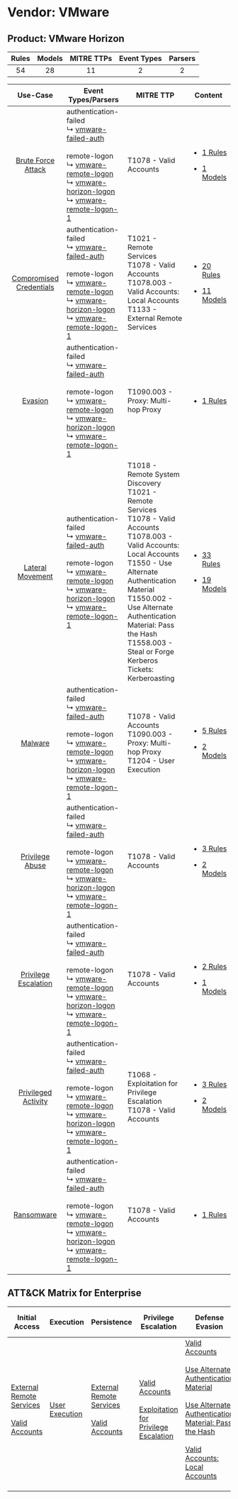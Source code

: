 Vendor: VMware
==============
Product: VMware Horizon
-----------------------
| Rules | Models | MITRE TTPs | Event Types | Parsers |
|:-----:|:------:|:----------:|:-----------:|:-------:|
|  54   |   28   |     11     |      2      |    2    |

|                                  Use-Case                                  | Event Types/Parsers                                                                                                                                                                                                                                                                                                                                         | MITRE TTP                                                                                                                                                                                                                                                                                                                 | Content                                                                                                                    |
|:--------------------------------------------------------------------------:| ----------------------------------------------------------------------------------------------------------------------------------------------------------------------------------------------------------------------------------------------------------------------------------------------------------------------------------------------------------- | ------------------------------------------------------------------------------------------------------------------------------------------------------------------------------------------------------------------------------------------------------------------------------------------------------------------------- | -------------------------------------------------------------------------------------------------------------------------- |
|      [Brute Force Attack](../../../UseCases/uc_brute_force_attack.md)      |  authentication-failed<br> ↳ [vmware-failed-auth](Parsers/parserContent_vmware-failed-auth.md)<br><br> remote-logon<br> ↳ [vmware-remote-logon](Parsers/parserContent_vmware-remote-logon.md)<br> ↳ [vmware-horizon-logon](Parsers/parserContent_vmware-horizon-logon.md)<br> ↳ [vmware-remote-logon-1](Parsers/parserContent_vmware-remote-logon-1.md)<br> | T1078 - Valid Accounts<br>                                                                                                                                                                                                                                                                                                | [<ul><li>1 Rules</li></ul><ul><li>1 Models</li></ul>](Rules_Models/r_m_vmware_vmware_horizon_Brute_Force_Attack.md)        |
| [Compromised Credentials](../../../UseCases/uc_compromised_credentials.md) |  authentication-failed<br> ↳ [vmware-failed-auth](Parsers/parserContent_vmware-failed-auth.md)<br><br> remote-logon<br> ↳ [vmware-remote-logon](Parsers/parserContent_vmware-remote-logon.md)<br> ↳ [vmware-horizon-logon](Parsers/parserContent_vmware-horizon-logon.md)<br> ↳ [vmware-remote-logon-1](Parsers/parserContent_vmware-remote-logon-1.md)<br> | T1021 - Remote Services<br>T1078 - Valid Accounts<br>T1078.003 - Valid Accounts: Local Accounts<br>T1133 - External Remote Services<br>                                                                                                                                                                                   | [<ul><li>20 Rules</li></ul><ul><li>11 Models</li></ul>](Rules_Models/r_m_vmware_vmware_horizon_Compromised_Credentials.md) |
|                 [Evasion](../../../UseCases/uc_evasion.md)                 |  authentication-failed<br> ↳ [vmware-failed-auth](Parsers/parserContent_vmware-failed-auth.md)<br><br> remote-logon<br> ↳ [vmware-remote-logon](Parsers/parserContent_vmware-remote-logon.md)<br> ↳ [vmware-horizon-logon](Parsers/parserContent_vmware-horizon-logon.md)<br> ↳ [vmware-remote-logon-1](Parsers/parserContent_vmware-remote-logon-1.md)<br> | T1090.003 - Proxy: Multi-hop Proxy<br>                                                                                                                                                                                                                                                                                    | [<ul><li>1 Rules</li></ul>](Rules_Models/r_m_vmware_vmware_horizon_Evasion.md)                                             |
|        [Lateral Movement](../../../UseCases/uc_lateral_movement.md)        |  authentication-failed<br> ↳ [vmware-failed-auth](Parsers/parserContent_vmware-failed-auth.md)<br><br> remote-logon<br> ↳ [vmware-remote-logon](Parsers/parserContent_vmware-remote-logon.md)<br> ↳ [vmware-horizon-logon](Parsers/parserContent_vmware-horizon-logon.md)<br> ↳ [vmware-remote-logon-1](Parsers/parserContent_vmware-remote-logon-1.md)<br> | T1018 - Remote System Discovery<br>T1021 - Remote Services<br>T1078 - Valid Accounts<br>T1078.003 - Valid Accounts: Local Accounts<br>T1550 - Use Alternate Authentication Material<br>T1550.002 - Use Alternate Authentication Material: Pass the Hash<br>T1558.003 - Steal or Forge Kerberos Tickets: Kerberoasting<br> | [<ul><li>33 Rules</li></ul><ul><li>19 Models</li></ul>](Rules_Models/r_m_vmware_vmware_horizon_Lateral_Movement.md)        |
|                 [Malware](../../../UseCases/uc_malware.md)                 |  authentication-failed<br> ↳ [vmware-failed-auth](Parsers/parserContent_vmware-failed-auth.md)<br><br> remote-logon<br> ↳ [vmware-remote-logon](Parsers/parserContent_vmware-remote-logon.md)<br> ↳ [vmware-horizon-logon](Parsers/parserContent_vmware-horizon-logon.md)<br> ↳ [vmware-remote-logon-1](Parsers/parserContent_vmware-remote-logon-1.md)<br> | T1078 - Valid Accounts<br>T1090.003 - Proxy: Multi-hop Proxy<br>T1204 - User Execution<br>                                                                                                                                                                                                                                | [<ul><li>5 Rules</li></ul><ul><li>2 Models</li></ul>](Rules_Models/r_m_vmware_vmware_horizon_Malware.md)                   |
|         [Privilege Abuse](../../../UseCases/uc_privilege_abuse.md)         |  authentication-failed<br> ↳ [vmware-failed-auth](Parsers/parserContent_vmware-failed-auth.md)<br><br> remote-logon<br> ↳ [vmware-remote-logon](Parsers/parserContent_vmware-remote-logon.md)<br> ↳ [vmware-horizon-logon](Parsers/parserContent_vmware-horizon-logon.md)<br> ↳ [vmware-remote-logon-1](Parsers/parserContent_vmware-remote-logon-1.md)<br> | T1078 - Valid Accounts<br>                                                                                                                                                                                                                                                                                                | [<ul><li>3 Rules</li></ul><ul><li>2 Models</li></ul>](Rules_Models/r_m_vmware_vmware_horizon_Privilege_Abuse.md)           |
|    [Privilege Escalation](../../../UseCases/uc_privilege_escalation.md)    |  authentication-failed<br> ↳ [vmware-failed-auth](Parsers/parserContent_vmware-failed-auth.md)<br><br> remote-logon<br> ↳ [vmware-remote-logon](Parsers/parserContent_vmware-remote-logon.md)<br> ↳ [vmware-horizon-logon](Parsers/parserContent_vmware-horizon-logon.md)<br> ↳ [vmware-remote-logon-1](Parsers/parserContent_vmware-remote-logon-1.md)<br> | T1078 - Valid Accounts<br>                                                                                                                                                                                                                                                                                                | [<ul><li>2 Rules</li></ul><ul><li>1 Models</li></ul>](Rules_Models/r_m_vmware_vmware_horizon_Privilege_Escalation.md)      |
|     [Privileged Activity](../../../UseCases/uc_privileged_activity.md)     |  authentication-failed<br> ↳ [vmware-failed-auth](Parsers/parserContent_vmware-failed-auth.md)<br><br> remote-logon<br> ↳ [vmware-remote-logon](Parsers/parserContent_vmware-remote-logon.md)<br> ↳ [vmware-horizon-logon](Parsers/parserContent_vmware-horizon-logon.md)<br> ↳ [vmware-remote-logon-1](Parsers/parserContent_vmware-remote-logon-1.md)<br> | T1068 - Exploitation for Privilege Escalation<br>T1078 - Valid Accounts<br>                                                                                                                                                                                                                                               | [<ul><li>3 Rules</li></ul><ul><li>2 Models</li></ul>](Rules_Models/r_m_vmware_vmware_horizon_Privileged_Activity.md)       |
|              [Ransomware](../../../UseCases/uc_ransomware.md)              |  authentication-failed<br> ↳ [vmware-failed-auth](Parsers/parserContent_vmware-failed-auth.md)<br><br> remote-logon<br> ↳ [vmware-remote-logon](Parsers/parserContent_vmware-remote-logon.md)<br> ↳ [vmware-horizon-logon](Parsers/parserContent_vmware-horizon-logon.md)<br> ↳ [vmware-remote-logon-1](Parsers/parserContent_vmware-remote-logon-1.md)<br> | T1078 - Valid Accounts<br>                                                                                                                                                                                                                                                                                                | [<ul><li>1 Rules</li></ul>](Rules_Models/r_m_vmware_vmware_horizon_Ransomware.md)                                          |

ATT&CK Matrix for Enterprise
----------------------------
| Initial Access                                                                                                                                   | Execution                                                           | Persistence                                                                                                                                      | Privilege Escalation                                                                                                                                          | Defense Evasion                                                                                                                                                                                                                                                                                                                                                   | Credential Access                                                                                                                                                                           | Discovery                                                                    | Lateral Movement                                                                                                                                               | Collection | Command and Control                                                                                                                       | Exfiltration | Impact |
| ------------------------------------------------------------------------------------------------------------------------------------------------ | ------------------------------------------------------------------- | ------------------------------------------------------------------------------------------------------------------------------------------------ | ------------------------------------------------------------------------------------------------------------------------------------------------------------- | ----------------------------------------------------------------------------------------------------------------------------------------------------------------------------------------------------------------------------------------------------------------------------------------------------------------------------------------------------------------- | ------------------------------------------------------------------------------------------------------------------------------------------------------------------------------------------- | ---------------------------------------------------------------------------- | -------------------------------------------------------------------------------------------------------------------------------------------------------------- | ---------- | ----------------------------------------------------------------------------------------------------------------------------------------- | ------------ | ------ |
| [External Remote Services](https://attack.mitre.org/techniques/T1133)<br><br>[Valid Accounts](https://attack.mitre.org/techniques/T1078)<br><br> | [User Execution](https://attack.mitre.org/techniques/T1204)<br><br> | [External Remote Services](https://attack.mitre.org/techniques/T1133)<br><br>[Valid Accounts](https://attack.mitre.org/techniques/T1078)<br><br> | [Valid Accounts](https://attack.mitre.org/techniques/T1078)<br><br>[Exploitation for Privilege Escalation](https://attack.mitre.org/techniques/T1068)<br><br> | [Valid Accounts](https://attack.mitre.org/techniques/T1078)<br><br>[Use Alternate Authentication Material](https://attack.mitre.org/techniques/T1550)<br><br>[Use Alternate Authentication Material: Pass the Hash](https://attack.mitre.org/techniques/T1550/002)<br><br>[Valid Accounts: Local Accounts](https://attack.mitre.org/techniques/T1078/003)<br><br> | [Steal or Forge Kerberos Tickets](https://attack.mitre.org/techniques/T1558)<br><br>[Steal or Forge Kerberos Tickets: Kerberoasting](https://attack.mitre.org/techniques/T1558/003)<br><br> | [Remote System Discovery](https://attack.mitre.org/techniques/T1018)<br><br> | [Remote Services](https://attack.mitre.org/techniques/T1021)<br><br>[Use Alternate Authentication Material](https://attack.mitre.org/techniques/T1550)<br><br> |            | [Proxy: Multi-hop Proxy](https://attack.mitre.org/techniques/T1090/003)<br><br>[Proxy](https://attack.mitre.org/techniques/T1090)<br><br> |              |        |